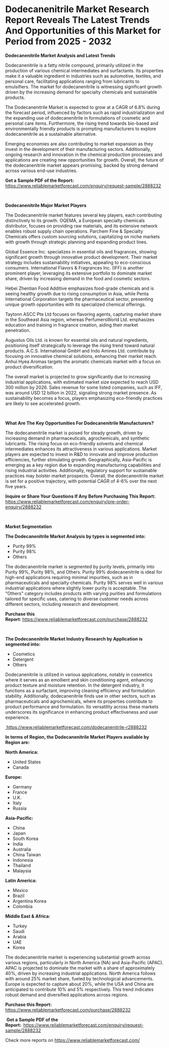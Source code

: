 <p><h1>Dodecanenitrile Market Research Report Reveals The Latest Trends And Opportunities of this Market for Period from 2025 - 2032</h1></p><p><strong>Dodecanenitrile Market Analysis and Latest Trends</strong></p>
<p><p>Dodecanenitrile is a fatty nitrile compound, primarily utilized in the production of various chemical intermediates and surfactants. Its properties make it a valuable ingredient in industries such as automotive, textiles, and personal care, facilitating applications ranging from lubricants to emulsifiers. The market for dodecanenitrile is witnessing significant growth driven by the increasing demand for specialty chemicals and sustainable products.</p><p>The Dodecanenitrile Market is expected to grow at a CAGR of 6.8% during the forecast period, influenced by factors such as rapid industrialization and the expanding use of dodecanenitrile in formulations of cosmetic and personal care items. Furthermore, the rising trend towards bio-based and environmentally friendly products is prompting manufacturers to explore dodecanenitrile as a sustainable alternative. </p><p>Emerging economies are also contributing to market expansion as they invest in the development of their manufacturing sectors. Additionally, ongoing research and innovation in the chemical production processes and applications are creating new opportunities for growth. Overall, the future of the dodecanenitrile market appears promising, backed by strong demand across various end-use industries.</p></p>
<p><strong>Get a Sample PDF of the Report:&nbsp;</strong> <a href="https://www.reliablemarketforecast.com/enquiry/request-sample/2888232?utm_campaign=3089&utm_medium=2&utm_source=Github&utm_content=ia&utm_term=14032025&utm_id=dodecanenitrile">https://www.reliablemarketforecast.com/enquiry/request-sample/2888232</a></p>
<p>&nbsp;</p>
<p><strong>Dodecanenitrile Major Market Players</strong></p>
<p><p>The Dodecanenitrile market features several key players, each contributing distinctively to its growth. OQEMA, a European specialty chemicals distributor, focuses on providing raw materials, and its extensive network enables robust supply chain operations. Parchem Fine & Specialty Chemicals offers custom sourcing solutions, capitalizing on niche markets with growth through strategic planning and expanding product lines.</p><p>Global Essence Inc. specializes in essential oils and fragrances, showing significant growth through innovative product development. Their market strategy includes sustainability initiatives, appealing to eco-conscious consumers. International Flavors & Fragrances Inc. (IFF) is another prominent player, leveraging its extensive portfolio to dominate market share, driven by increasing demand in the food and cosmetic sectors.</p><p>Hebei Zhentian Food Additive emphasizes food-grade chemicals and is seeing healthy growth due to rising consumption in Asia, while Penta International Corporation targets the pharmaceutical sector, presenting unique growth opportunities with its specialized chemical offerings.</p><p>Taytonn ASCC Pte Ltd focuses on flavoring agents, capturing market share in the Southeast Asia region, whereas PerfumersWorld Ltd. emphasizes education and training in fragrance creation, aiding their market penetration. </p><p>Augustus Oils Ltd. is known for essential oils and natural ingredients, positioning itself strategically to leverage the rising trend toward natural products. A.C.S. International GmbH and Indo Amines Ltd. contribute by focusing on innovative chemical solutions, enhancing their market reach. Anhui Hyea Aromas targets the aromatic chemicals market with a focus on product diversification.</p><p>The overall market is projected to grow significantly due to increasing industrial applications, with estimated market size expected to reach USD 300 million by 2026. Sales revenue for some listed companies, such as IFF, was around USD 12 billion in 2022, signaling strong market presence. As sustainability becomes a focus, players emphasizing eco-friendly practices are likely to see accelerated growth.</p></p>
<p>&nbsp;</p>
<p><strong>What Are The Key Opportunities For Dodecanenitrile Manufacturers?</strong></p>
<p><p>The dodecanenitrile market is poised for steady growth, driven by increasing demand in pharmaceuticals, agrochemicals, and synthetic lubricants. The rising focus on eco-friendly solvents and chemical intermediates enhances its attractiveness in various applications. Market players are expected to invest in R&D to innovate and improve production efficiencies, further stimulating growth. Geographically, Asia-Pacific is emerging as a key region due to expanding manufacturing capabilities and rising industrial activities. Additionally, regulatory support for sustainable practices may bolster market prospects. Overall, the dodecanenitrile market is set for a positive trajectory, with potential CAGR of 4-6% over the next five years.</p></p>
<p><strong>Inquire or Share Your Questions If Any Before Purchasing This Report:</strong> <a href="https://www.reliablemarketforecast.com/enquiry/pre-order-enquiry/2888232?utm_campaign=3089&utm_medium=2&utm_source=Github&utm_content=ia&utm_term=14032025&utm_id=dodecanenitrile">https://www.reliablemarketforecast.com/enquiry/pre-order-enquiry/2888232</a></p>
<p>&nbsp;</p>
<p><strong>Market Segmentation</strong></p>
<p><strong>The Dodecanenitrile Market Analysis by types is segmented into:</strong></p>
<p><ul><li>Purity 99%</li><li>Purity 98%</li><li>Others</li></ul></p>
<p><p>The dodecanenitrile market is segmented by purity levels, primarily into Purity 99%, Purity 98%, and Others. Purity 99% dodecanenitrile is ideal for high-end applications requiring minimal impurities, such as in pharmaceuticals and specialty chemicals. Purity 98% serves well in various industrial applications where slightly lower purity is acceptable. The "Others" category includes products with varying purities and formulations tailored for specific uses, catering to diverse customer needs across different sectors, including research and development.</p></p>
<p><strong>Purchase this Report:&nbsp;</strong><a href="https://www.reliablemarketforecast.com/purchase/2888232?utm_campaign=3089&utm_medium=2&utm_source=Github&utm_content=ia&utm_term=14032025&utm_id=dodecanenitrile">https://www.reliablemarketforecast.com/purchase/2888232</a></p>
<p>&nbsp;</p>
<p><strong>The Dodecanenitrile Market Industry Research by Application is segmented into:</strong></p>
<p><ul><li>Cosmetics</li><li>Detergent</li><li>Others</li></ul></p>
<p><p>Dodecanenitrile is utilized in various applications, notably in cosmetics where it serves as an emollient and skin conditioning agent, enhancing product texture and moisture retention. In the detergent industry, it functions as a surfactant, improving cleaning efficiency and formulation stability. Additionally, dodecanenitrile finds use in other sectors, such as pharmaceuticals and agrochemicals, where its properties contribute to product performance and formulation. Its versatility across these markets underscores its significance in enhancing product effectiveness and user experience.</p></p>
<p><a href="https://www.reliablemarketforecast.com/dodecanenitrile-r2888232?utm_campaign=3089&utm_medium=2&utm_source=Github&utm_content=ia&utm_term=14032025&utm_id=dodecanenitrile">&nbsp;https://www.reliablemarketforecast.com/dodecanenitrile-r2888232</a></p>
<p><strong>In terms of Region, the Dodecanenitrile Market Players available by Region are:</strong></p>
<p>
    <p> <strong> North America: </strong>
        <ul>
            <li>United States</li>
            <li>Canada</li>
        </ul>
        </p> 
    <p> <strong> Europe: </strong>
        <ul>
            <li>Germany</li>
            <li>France</li>
            <li>U.K.</li>
            <li>Italy</li>
            <li>Russia</li>
        </ul>
        </p> 
    <p> <strong> Asia-Pacific: </strong>
        <ul>
            <li>China</li>
            <li>Japan</li>
            <li>South Korea</li>
            <li>India</li>
            <li>Australia</li>
            <li>China Taiwan</li>
            <li>Indonesia</li>
            <li>Thailand</li>
            <li>Malaysia</li>
        </ul>
        </p> 
    <p> <strong> Latin America: </strong>
        <ul>
            <li>Mexico</li>
            <li>Brazil</li>
            <li>Argentina Korea</li>
            <li>Colombia</li>
        </ul>
        </p> 
    <p> <strong> Middle East & Africa: </strong>
        <ul>
            <li>Turkey</li>
            <li>Saudi</li>
            <li>Arabia</li>
            <li>UAE</li>
            <li>Korea</li>
        </ul>
    </p>
    </p>
<p><p>The dodecanenitrile market is experiencing substantial growth across various regions, particularly in North America (NA) and Asia-Pacific (APAC). APAC is projected to dominate the market with a share of approximately 40%, driven by increasing industrial applications. North America follows with around 25% market share, fueled by technological advancements. Europe is expected to capture about 20%, while the USA and China are anticipated to contribute 10% and 5% respectively. This trend indicates robust demand and diversified applications across regions.</p></p>
<p><strong>Purchase this Report: </strong><a href="https://www.reliablemarketforecast.com/purchase/2888232?utm_campaign=3089&utm_medium=2&utm_source=Github&utm_content=ia&utm_term=14032025&utm_id=dodecanenitrile">https://www.reliablemarketforecast.com/purchase/2888232</a></p>
<p>&nbsp;<strong>Get a Sample PDF of the Report:&nbsp;&nbsp;</strong><a href="https://www.reliablemarketforecast.com/enquiry/request-sample/2888232?utm_campaign=3089&utm_medium=2&utm_source=Github&utm_content=ia&utm_term=14032025&utm_id=dodecanenitrile">https://www.reliablemarketforecast.com/enquiry/request-sample/2888232</a></p>
<p><strong></strong></p>
<p>Check more reports on <a href="https://www.reliablemarketforecast.com/?utm_campaign=3089&utm_medium=2&utm_source=Github&utm_content=ia&utm_term=14032025&utm_id=dodecanenitrile">https://www.reliablemarketforecast.com/</a></p>